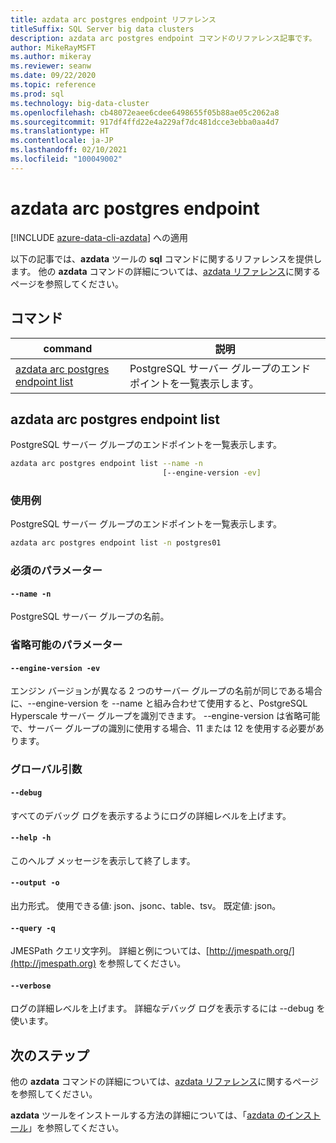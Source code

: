 ```yaml
---
title: azdata arc postgres endpoint リファレンス
titleSuffix: SQL Server big data clusters
description: azdata arc postgres endpoint コマンドのリファレンス記事です。
author: MikeRayMSFT
ms.author: mikeray
ms.reviewer: seanw
ms.date: 09/22/2020
ms.topic: reference
ms.prod: sql
ms.technology: big-data-cluster
ms.openlocfilehash: cb48072eaee6cdee6498655f05b88ae05c2062a8
ms.sourcegitcommit: 917df4ffd22e4a229af7dc481dcce3ebba0aa4d7
ms.translationtype: HT
ms.contentlocale: ja-JP
ms.lasthandoff: 02/10/2021
ms.locfileid: "100049002"
---
```

# <a name="azdata-arc-postgres-endpoint"></a>azdata arc postgres endpoint

[!INCLUDE [azure-data-cli-azdata](../../includes/azure-data-cli-azdata.md)] への適用

以下の記事では、**azdata** ツールの **sql** コマンドに関するリファレンスを提供します。 他の **azdata** コマンドの詳細については、[azdata リファレンス](reference-azdata.md)に関するページを参照してください。

## <a name="commands"></a>コマンド

|command|説明|
| --- | --- |
[azdata arc postgres endpoint list](#azdata-arc-postgres-endpoint-list) | PostgreSQL サーバー グループのエンドポイントを一覧表示します。
## <a name="azdata-arc-postgres-endpoint-list"></a>azdata arc postgres endpoint list
PostgreSQL サーバー グループのエンドポイントを一覧表示します。
```bash
azdata arc postgres endpoint list --name -n 
                                  [--engine-version -ev]
```
### <a name="examples"></a>使用例
PostgreSQL サーバー グループのエンドポイントを一覧表示します。
```bash
azdata arc postgres endpoint list -n postgres01
```
### <a name="required-parameters"></a>必須のパラメーター
#### `--name -n`
PostgreSQL サーバー グループの名前。
### <a name="optional-parameters"></a>省略可能のパラメーター
#### `--engine-version -ev`
エンジン バージョンが異なる 2 つのサーバー グループの名前が同じである場合に、--engine-version を --name と組み合わせて使用すると、PostgreSQL Hyperscale サーバー グループを識別できます。 --engine-version は省略可能で、サーバー グループの識別に使用する場合、11 または 12 を使用する必要があります。
### <a name="global-arguments"></a>グローバル引数
#### `--debug`
すべてのデバッグ ログを表示するようにログの詳細レベルを上げます。
#### `--help -h`
このヘルプ メッセージを表示して終了します。
#### `--output -o`
出力形式。  使用できる値: json、jsonc、table、tsv。  既定値: json。
#### `--query -q`
JMESPath クエリ文字列。 詳細と例については、[http://jmespath.org/](http://jmespath.org) を参照してください。
#### `--verbose`
ログの詳細レベルを上げます。 詳細なデバッグ ログを表示するには --debug を使います。

## <a name="next-steps"></a>次のステップ

他の **azdata** コマンドの詳細については、[azdata リファレンス](reference-azdata.md)に関するページを参照してください。 

**azdata** ツールをインストールする方法の詳細については、「[azdata のインストール](..\install\deploy-install-azdata.md)」を参照してください。

